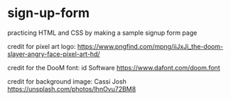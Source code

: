 # sign-up-form
practicing HTML and CSS by making a sample signup form page

credit for pixel art logo:
https://www.pngfind.com/mpng/iiJxJi_the-doom-slayer-angry-face-pixel-art-hd/

credit for the DooM font:
id Software
https://www.dafont.com/doom.font

credit for background image:
Cassi Josh
https://unsplash.com/photos/lhnOvu72BM8
